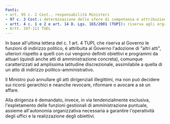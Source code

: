 ```yaml
---
Fonti:
- art. 95 c. 2 Cost., responsabilità Ministeri
- 97 c. 3 Cost.: determinazione delle sfere di competenza e attribuzioni proprie dei funzionari, riconosce a questi sfera di sostanziale autonomia gestionale (cui è annessa responsabilità)
- artt. 4 c. 1 e 2 e art. 14 D. Lgs. 165/2001 (TUPI): riserva agli organi di governo delle funzioni di indirizzo politico-amministrativo e di controllo; lasciando ai dirigenti la gestione concreta dell'azione amministrativa
- Artt. 107-111 TUEL
---
```


In base all'ultima lettera del c. 1 art. 4 TUPI, che riserva al Governo le funzioni di indirizzo politico, è attribuita al Governo l'adozione di "altri atti", ulteriori rispetto a quelli con cui vengono definiti obiettivi e programmi da attuari (quindi anche atti di amministrazione concreta), comunque caratterizzati ad amplissima latitudine discrezionale, assimilabile a quella di un atto di indirizzo politico-amministrativo.

Il Ministro può annullare gli atti dirigenziali illegittimi, ma non può decidere sui ricorsi gerarchici e neanche revocare, riformare o avocare a sè un affare.

Alla dirigenza è demandato, invece, in via tendenzialmente esclusiva, l'espletamento delle funzioni gestionali di amministrazione puntuale, assieme all'autonomia organizzativa necessaria a garantire l'operatività degli uffici e la realizzazione degli obiettivi.